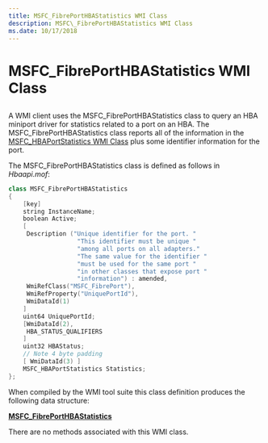 ```yaml
---
title: MSFC_FibrePortHBAStatistics WMI Class
description: MSFC\_FibrePortHBAStatistics WMI Class
ms.date: 10/17/2018
---
```


# MSFC\_FibrePortHBAStatistics WMI Class


## <span id="ddk_msfc_fibreporthbastatistics_wmi_class_kr"></span><span id="DDK_MSFC_FIBREPORTHBASTATISTICS_WMI_CLASS_KR"></span>


A WMI client uses the MSFC\_FibrePortHBAStatistics class to query an HBA miniport driver for statistics related to a port on an HBA. The MSFC\_FibrePortHBAStatistics class reports all of the information in the [MSFC\_HBAPortStatistics WMI Class](msfc-hbaportstatistics-wmi-class.md) plus some identifier information for the port.

The MSFC\_FibrePortHBAStatistics class is defined as follows in *Hbaapi.mof*:

```cpp
class MSFC_FibrePortHBAStatistics
{
    [key] 
    string InstanceName;
    boolean Active;
    [
     Description ("Unique identifier for the port. "
                   "This identifier must be unique "
                   "among all ports on all adapters."
                   "The same value for the identifier "
                   "must be used for the same port "
                   "in other classes that expose port "
                   "information") : amended,
     WmiRefClass("MSFC_FibrePort"),
     WmiRefProperty("UniquePortId"),
     WmiDataId(1)
    ]
    uint64 UniquePortId;
    [WmiDataId(2),
     HBA_STATUS_QUALIFIERS
    ]
    uint32 HBAStatus;
    // Note 4 byte padding
    [ WmiDataId(3) ]
    MSFC_HBAPortStatistics Statistics;
};
```

When compiled by the WMI tool suite this class definition produces the following data structure:

[**MSFC\_FibrePortHBAStatistics**](/windows-hardware/drivers/ddi/hbapiwmi/ns-hbapiwmi-_msfc_fibreporthbastatistics)

There are no methods associated with this WMI class.

 

